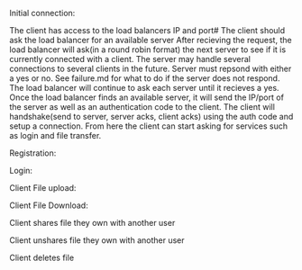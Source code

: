Initial connection:

The client has access to the load balancers IP and port#
The client should ask the load balancer for an available server
After recieving the request, the load balancer will ask(in a round robin format) the next server to see if it is currently connected with a client. 
The server may handle several connections to several clients in the future.
Server must repsond with either a yes or no. 
See failure.md for what to do if the server does not respond.
The load balancer will continue to ask each server until it recieves a yes.
Once the load balancer finds an available server, it will send the IP/port of the server as well as an authentication code to the client.
The client will handshake(send to server, server acks, client acks) using the auth code and setup a connection.
From here the client can start asking for services such as login and file transfer.


Registration:

Login:

Client File upload:

Client File Download:

Client shares file they own with another user

Client unshares file they own with another user

Client deletes file




